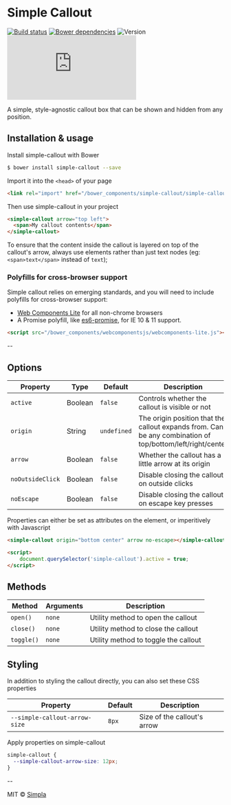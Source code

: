 # Simple Callout
[![Build status][travis-badge]][travis-url] [![Bower dependencies][bowerdeps-badge]][bowerdeps-url] ![Version][bower-badge] ![Size][size-badge]

A simple, style-agnostic callout box that can be shown and hidden from any position.

## Installation & usage

Install simple-callout with Bower

```sh
$ bower install simple-callout --save
```

Import it into the `<head>` of your page

```html
<link rel="import" href="/bower_components/simple-callout/simple-callout.html">
```

Then use simple-callout in your project

```html
<simple-callout arrow="top left">
  <span>My callout contents</span>
</simple-callout>
```

To ensure that the content inside the callout is layered on top of the callout's arrow, always use elements rather than just text nodes (eg: `<span>text</span>` instead of `text`);

### Polyfills for cross-browser support

Simple callout relies on emerging standards, and you will need to include polyfills for cross-browser support:

- [Web Components Lite][webcomponents] for all non-chrome browsers
- A Promise polyfill, like [es6-promise][promise], for IE 10 & 11 support.

```html
<script src="/bower_components/webcomponentsjs/webcomponents-lite.js"></script>
```

--

## Options

Property         | Type    | Default     | Description                                                                                               
---------------- | ------- | ----------- | ------------                                                                                              
`active`         | Boolean | `false`     | Controls whether the callout is visible or not                                                            
`origin`         | String  | `undefined` | The origin position that the callout expands from. Can be any combination of top/bottom/left/right/center 
`arrow`          | Boolean | `false`     | Whether the callout has a little arrow at its origin                                                      
`noOutsideClick` | Boolean | `false`     | Disable closing the callout on outside clicks                                                             
`noEscape`       | Boolean | `false`     | Disable closing the callout on escape key presses                                                         

Properties can either be set as attributes on the element, or imperitively with Javascript
```html
<simple-callout origin="bottom center" arrow no-escape></simple-callout> 

<script>
    document.querySelector('simple-callout').active = true;
</script>
```

## Methods

Method     | Arguments | Description                          
---------- | --------- | ------------                         
`open()`   | `none`    | Utility method to open the callout   
`close()`  | `none`    | Utility method to close the callout  
`toggle()` | `none`    | Utility method to toggle the callout 

## Styling
In addition to styling the callout directly, you can also set these CSS properties

Property                      | Default  | Description                 
----------------------------- | ---------| ------------                
`--simple-callout-arrow-size` | `8px`    | Size of the callout's arrow 

Apply properties on simple-callout

```css
simple-callout {
  --simple-callout-arrow-size: 12px;
}
```

--

MIT © [Simpla](https://www.simpla.io)

[webcomponents]: https://github.com/webcomponents/webcomponentsjs
[webanimations]: https://github.com/web-animations/web-animations-js
[promise]: https://github.com/stefanpenner/es6-promise

[bower-badge]: https://img.shields.io/bower/v/simple-callout.svg
[bowerlicense-badge]: https://img.shields.io/bower/l/simple-callout.svg
[travis-badge]: https://img.shields.io/travis/SimpleElements/simple-callout.svg
[travis-url]: https://travis-ci.org/SimpleElements/simple-callout
[bowerdeps-badge]: https://img.shields.io/gemnasium/SimpleElements/simple-callout.svg
[bowerdeps-url]: https://gemnasium.com/bower/simple-callout
[size-badge]: https://badges.herokuapp.com/size/github/SimpleElements/simple-callout/master/simple-callout.html?gzip=true&color=blue
